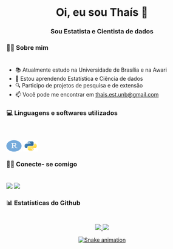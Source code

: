 #
<div>
  <h1 align="center">Oi, eu sou Thaís 👋</h1>
</div>

<h3 align="center"> Sou Estatista e Cientista de dados</h3>
 
 
 <h3>🙋‍♀️ Sobre mim</h3>
 
 #
  
 - 📚 Atualmente estudo na Universidade de Brasília e na Awari
 - 📖 Estou aprendendo Estatística e Ciência de dados
 - 🔍 Participo de projetos de pesquisa e de extensão
 - 📫 Você pode me encontrar em [thais.est.unb@gmail.com](thais.est.unb@gmail.com)


 
<h3>💻 Linguagens e softwares utilizados</h3>
  
  #
  
<div style="display: inline_block"><br>
   <img align="center" alt="Thais-Rs" height="30" width="40" src="https://github.com/devicons/devicon/blob/master/icons/rstudio/rstudio-original.svg">
  <img align="center" alt="Thais-Python" height="30" width="40" src="https://raw.githubusercontent.com/devicons/devicon/master/icons/python/python-original.svg">
</div>

 
  <h3> 🤜🤛 Conecte- se comigo </h3>
  
  #
  
  <div> 
  <a href="https://www.linkedin.com/in/thais-ssantos/" target="_blank"><img src="https://img.shields.io/badge/-LinkedIn-%230077B5?style=for-the-badge&logo=linkedin&logoColor=white" target="_blank"></a> 
   <a href="https://www.instagram.com/__thaiss/" target="_blank"><img src="https://img.shields.io/badge/-Instagram-%23E4405F?style=for-the-badge&logo=instagram&logoColor=white" target="_blank"></a>
</div>
  
 

  
  <h3>📊 Estatísticas do Github</h3>

#
<div align="center">
  <a href="https://github.com/tsthais">
  <img height="150em" src="https://github-readme-stats.vercel.app/api?username=tsthais&show_icons=true&theme=dracula&include_all_commits=true&count_private=true"/>
  <img height="150em" src="https://github-readme-stats.vercel.app/api/top-langs/?username=tsthais&layout=compact&langs_count=7&theme=dracula"/>
   
 
  
 
  ![Snake animation](https://github.com/tsthais/tsthais/blob/output/github-contribution-grid-snake.svg)
 
   </div>
  
  
